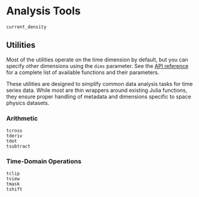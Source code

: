 # Analysis Tools

```@docs; canonical=false
current_density
```

## Utilities

Most of the utilities operate on the time dimension by default, but you can specify other dimensions using the `dims` parameter. See the [API reference](../api.md) for a complete list of available functions and their parameters.

These utilities are designed to simplify common data analysis tasks for time series data. While most are thin wrappers around existing Julia functions, they ensure proper handling of metadata and dimensions specific to space physics datasets.

### Arithmetic

```@docs; canonical=false
tcross
tderiv
tdot
tsubtract
```

### Time-Domain Operations

```@docs; canonical=false
tclip
tview
tmask
tshift
```
